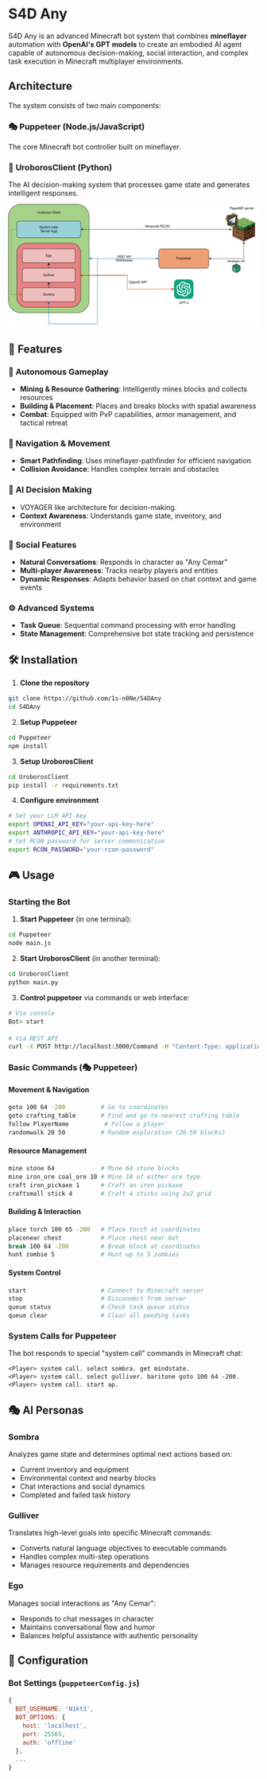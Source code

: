 # S4D Any

S4D Any is an advanced Minecraft bot system that combines **mineflayer** automation with **OpenAI's GPT models** to create an embodied AI agent capable of autonomous decision-making, social interaction, and complex task execution in Minecraft multiplayer environments.

## Architecture

The system consists of two main components:

### 🎭 **Puppeteer** (Node.js/JavaScript)
The core Minecraft bot controller built on mineflayer.

### 🧠 **UroborosClient** (Python)
The AI decision-making system that processes game state and generates intelligent responses.

![](AnyArquitecture.png)

## 🚀 Features

### 🤖 **Autonomous Gameplay**
- **Mining & Resource Gathering**: Intelligently mines blocks and collects resources
- **Building & Placement**: Places and breaks blocks with spatial awareness
- **Combat**: Equipped with PvP capabilities, armor management, and tactical retreat

### 🧭 **Navigation & Movement**
- **Smart Pathfinding**: Uses mineflayer-pathfinder for efficient navigation
- **Collision Avoidance**: Handles complex terrain and obstacles

### 🎯 **AI Decision Making**
- VOYAGER like architecture for decision-making.
- **Context Awareness**: Understands game state, inventory, and environment

### 👥 **Social Features**
- **Natural Conversations**: Responds in character as "Any Cemar"
- **Multi-player Awareness**: Tracks nearby players and entities
- **Dynamic Responses**: Adapts behavior based on chat context and game events

### ⚙️ **Advanced Systems**
- **Task Queue**: Sequential command processing with error handling
- **State Management**: Comprehensive bot state tracking and persistence

## 🛠️ Installation

1. **Clone the repository**
```bash
git clone https://github.com/1s-n0Ne/S4DAny
cd S4DAny
```

2. **Setup Puppeteer**
```bash
cd Puppeteer
npm install
```

3. **Setup UroborosClient**
```bash
cd UroborosClient
pip install -r requirements.txt
```

4. **Configure environment**
```bash
# Set your LLM API key
export OPENAI_API_KEY="your-api-key-here"
export ANTHROPIC_API_KEY="your-api-key-here"
# Set RCON password for server communication
export RCON_PASSWORD="your-rcon-password"
```

## 🎮 Usage

### Starting the Bot

1. **Start Puppeteer** (in one terminal):
```bash
cd Puppeteer
node main.js
```

2. **Start UroborosClient** (in another terminal):
```bash
cd UroborosClient
python main.py
```

3. **Control puppeteer** via commands or web interface:
```bash
# Via console
Bot> start

# Via REST API
curl -X POST http://localhost:3000/Command -H "Content-Type: application/json" -d '{"command": "start"}'
```

### Basic Commands (🎭 **Puppeteer**)

#### **Movement & Navigation**
```bash
goto 100 64 -200          # Go to coordinates
goto crafting_table       # Find and go to nearest crafting table
follow PlayerName          # Follow a player
randomwalk 20 50          # Random exploration (20-50 blocks)
```

#### **Resource Management**
```bash
mine stone 64             # Mine 64 stone blocks
mine iron_ore coal_ore 10 # Mine 10 of either ore type
craft iron_pickaxe 1      # Craft an iron pickaxe
craftsmall stick 4        # Craft 4 sticks using 2x2 grid
```

#### **Building & Interaction**
```bash
place torch 100 65 -200   # Place torch at coordinates
placenear chest           # Place chest near bot
break 100 64 -200         # Break block at coordinates
hunt zombie 5             # Hunt up to 5 zombies
```

#### **System Control**
```bash
start                     # Connect to Minecraft server
stop                      # Disconnect from server
queue status              # Check task queue status
queue clear               # Clear all pending tasks
```

### System Calls for Puppeteer

The bot responds to special "system call" commands in Minecraft chat:

```
<Player> system call. select sombra. get mindstate.
<Player> system call. select gulliver. baritone goto 100 64 -200.
<Player> system call. start ap.
```

## 🎭 AI Personas

### **Sombra**
Analyzes game state and determines optimal next actions based on:
- Current inventory and equipment
- Environmental context and nearby blocks
- Chat interactions and social dynamics
- Completed and failed task history

### **Gulliver**
Translates high-level goals into specific Minecraft commands:
- Converts natural language objectives to executable commands
- Handles complex multi-step operations
- Manages resource requirements and dependencies

### **Ego**
Manages social interactions as "Any Cemar":
- Responds to chat messages in character
- Maintains conversational flow and humor
- Balances helpful assistance with authentic personality

## 🔧 Configuration

### Bot Settings (`puppeteerConfig.js`)
```javascript
{
  BOT_USERNAME: 'N1kt3',
  BOT_OPTIONS: {
    host: 'localhost',
    port: 25565,
    auth: 'offline'
  },
  ...
}
```